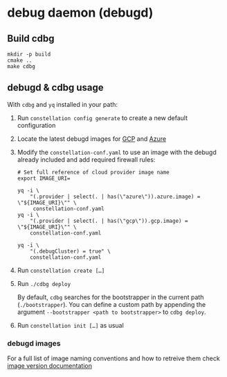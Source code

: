 # debug daemon (debugd)

## Build cdbg

```shell
mkdir -p build
cmake ..
make cdbg
```

## debugd & cdbg usage

With `cdbg` and `yq` installed in your path:

1. Run `constellation config generate` to create a new default configuration

2. Locate the latest debugd images for [GCP](/.github/docs/README.md#gcp) and [Azure](/.github/docs/README.md#azure)

3. Modify the `constellation-conf.yaml` to use an image with the debugd already included and add required firewall rules:

   ```shell-session
   # Set full reference of cloud provider image name
   export IMAGE_URI=
   ```

   ```shell-session
   yq -i \
       "(.provider | select(. | has(\"azure\")).azure.image) = \"${IMAGE_URI}\"" \
        constellation-conf.yaml
   yq -i \
       "(.provider | select(. | has(\"gcp\")).gcp.image) = \"${IMAGE_URI}\"" \
       constellation-conf.yaml

   yq -i \
       "(.debugCluster) = true" \
       constellation-conf.yaml
   ```

4. Run `constellation create […]`

5. Run `./cdbg deploy`

   By default, `cdbg` searches for the bootstrapper in the current path (`./bootstrapper`). You can define a custom path by appending the argument `--bootstrapper <path to bootstrapper>` to `cdbg deploy`.

6. Run `constellation init […]` as usual


### debugd images

For a full list of image naming conventions and how to retreive them check [image version documentation](/.github/docs/README.md#image-versions)
